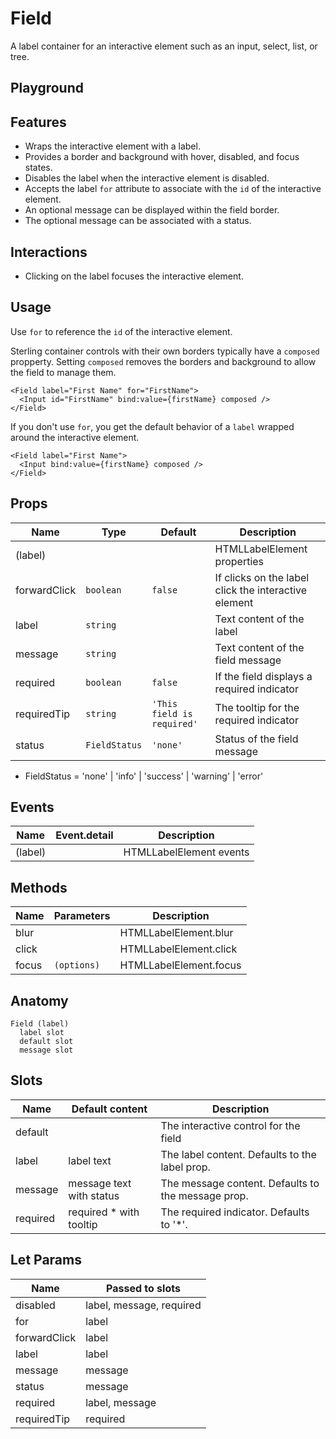 # Field

A label container for an interactive element such as an input, select, list, or tree.

<script>
    import Playground from './FieldPlayground.svelte';
</script>

## Playground

<Playground />

## Features

- Wraps the interactive element with a label.
- Provides a border and background with hover, disabled, and focus states.
- Disables the label when the interactive element is disabled.
- Accepts the label `for` attribute to associate with the `id` of the interactive element.
- An optional message can be displayed within the field border.
- The optional message can be associated with a status.

## Interactions

- Clicking on the label focuses the interactive element.

## Usage

Use `for` to reference the `id` of the interactive element.

Sterling container controls with their own borders typically have a `composed` propperty.
Setting `composed` removes the borders and background to allow the field to manage them.

```svelte
<Field label="First Name" for="FirstName">
  <Input id="FirstName" bind:value={firstName} composed />
</Field>
```

If you don't use `for`, you get the default behavior of a `label` wrapped
around the interactive element.

```svelte
<Field label="First Name">
  <Input bind:value={firstName} composed />
</Field>
```

## Props

| Name         | Type          | Default                    | Description                                          |
| ------------ | ------------- | -------------------------- | ---------------------------------------------------- |
| (label)      |               |                            | HTMLLabelElement properties                          |
| forwardClick | `boolean`     | `false`                    | If clicks on the label click the interactive element |
| label        | `string`      |                            | Text content of the label                            |
| message      | `string`      |                            | Text content of the field message                    |
| required     | `boolean`     | `false`                    | If the field displays a required indicator           |
| requiredTip  | `string`      | `'This field is required'` | The tooltip for the required indicator               |
| status       | `FieldStatus` | `'none'`                   | Status of the field message                          |

- FieldStatus = 'none' | 'info' | 'success' | 'warning' | 'error'

## Events

| Name    | Event.detail | Description             |
| ------- | ------------ | ----------------------- |
| (label) |              | HTMLLabelElement events |

## Methods

| Name  | Parameters  | Description            |
| ----- | ----------- | ---------------------- |
| blur  |             | HTMLLabelElement.blur  |
| click |             | HTMLLabelElement.click |
| focus | `(options)` | HTMLLabelElement.focus |

## Anatomy

```
Field (label)
  label slot
  default slot
  message slot
```

## Slots

| Name     | Default content          | Description                                        |
| -------- | ------------------------ | -------------------------------------------------- |
| default  |                          | The interactive control for the field              |
| label    | label text               | The label content. Defaults to the label prop.     |
| message  | message text with status | The message content. Defaults to the message prop. |
| required | required \* with tooltip | The required indicator. Defaults to '\*'.          |

## Let Params

| Name         | Passed to slots          |
| ------------ | ------------------------ |
| disabled     | label, message, required |
| for          | label                    |
| forwardClick | label                    |
| label        | label                    |
| message      | message                  |
| status       | message                  |
| required     | label, message           |
| requiredTip  | required                 |
